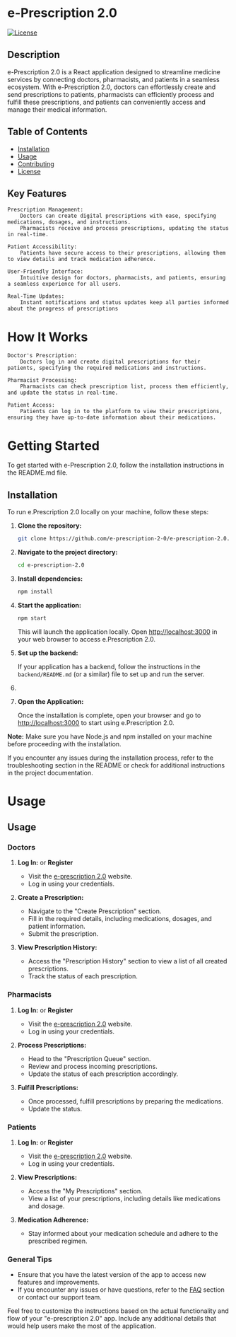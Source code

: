 # e-Prescription 2.0

[![License](https://img.shields.io/badge/license-MIT-blue.svg)](https://opensource.org/licenses/MIT)

## Description

e-Prescription 2.0 is a React application designed to streamline medicine services by connecting doctors, pharmacists, and patients in a seamless ecosystem. With e-Prescription 2.0, doctors can effortlessly create and send prescriptions to patients, pharmacists can efficiently process and fulfill these prescriptions, and patients can conveniently access and manage their medical information.

## Table of Contents

- [Installation](#installation)
- [Usage](#usage)
- [Contributing](#contributing)
- [License](#license)


## Key Features

    Prescription Management:
        Doctors can create digital prescriptions with ease, specifying medications, dosages, and instructions.
        Pharmacists receive and process prescriptions, updating the status in real-time.

    Patient Accessibility:
        Patients have secure access to their prescriptions, allowing them to view details and track medication adherence.

    User-Friendly Interface:
        Intuitive design for doctors, pharmacists, and patients, ensuring a seamless experience for all users.

    Real-Time Updates:
        Instant notifications and status updates keep all parties informed about the progress of prescriptions

# How It Works

    Doctor's Prescription:
        Doctors log in and create digital prescriptions for their patients, specifying the required medications and instructions.

    Pharmacist Processing:
        Pharmacists can check prescription list, process them efficiently, and update the status in real-time.

    Patient Access:
        Patients can log in to the platform to view their prescriptions, ensuring they have up-to-date information about their medications.

# Getting Started

To get started with e-Prescription 2.0, follow the installation instructions in the README.md file.


## Installation

To run e.Prescription 2.0 locally on your machine, follow these steps:

1. **Clone the repository:**

    ```bash
    git clone https://github.com/e-prescription-2-0/e-prescription-2.0.git
    ```

2. **Navigate to the project directory:**

    ```bash
    cd e-prescription-2.0
    ```

3. **Install dependencies:**

    ```bash
    npm install
    ```

4. **Start the application:**

    ```bash
    npm start
    ```

   This will launch the application locally. Open [http://localhost:3000](http://localhost:3000) in your web browser to access e.Prescription 2.0.

5. **Set up the backend:**

   If your application has a backend, follow the instructions in the `backend/README.md` (or a similar) file to set up and run the server.

6.

7. **Open the Application:**

   Once the installation is complete, open your browser and go to [http://localhost:3000](http://localhost:3000) to start using e.Prescription 2.0.

**Note:** Make sure you have Node.js and npm installed on your machine before proceeding with the installation.

If you encounter any issues during the installation process, refer to the troubleshooting section in the README or check for additional instructions in the project documentation.
# Usage
## Usage

### Doctors

1. **Log In:** or **Register**
   - Visit the [e-prescription 2.0](https://your-e-prescription-app-url.com) website.
   - Log in using your credentials.

2. **Create a Prescription:**
   - Navigate to the "Create Prescription" section.
   - Fill in the required details, including medications, dosages, and patient information.
   - Submit the prescription.

3. **View Prescription History:**
   - Access the "Prescription History" section to view a list of all created prescriptions.
   - Track the status of each prescription.

### Pharmacists

1. **Log In:** or **Register**
   - Visit the [e-prescription 2.0](https://your-e-prescription-app-url.com) website.
   - Log in using your credentials.

2. **Process Prescriptions:**
   - Head to the "Prescription Queue" section.
   - Review and process incoming prescriptions.
   - Update the status of each prescription accordingly.

3. **Fulfill Prescriptions:**
   - Once processed, fulfill prescriptions by preparing the medications.
   - Update the status.

### Patients

1. **Log In:** or **Register**
   - Visit the [e-prescription 2.0](https://your-e-prescription-app-url.com) website.
   - Log in using your credentials.

2. **View Prescriptions:**
   - Access the "My Prescriptions" section.
   - View a list of your prescriptions, including details like medications and dosage.

3. **Medication Adherence:**
   - Stay informed about your medication schedule and adhere to the prescribed regimen.



### General Tips

- Ensure that you have the latest version of the app to access new features and improvements.
- If you encounter any issues or have questions, refer to the [FAQ](#link-to-faq) section or contact our support team.

Feel free to customize the instructions based on the actual functionality and flow of your "e-prescription 2.0" app. Include any additional details that would help users make the most of the application.


